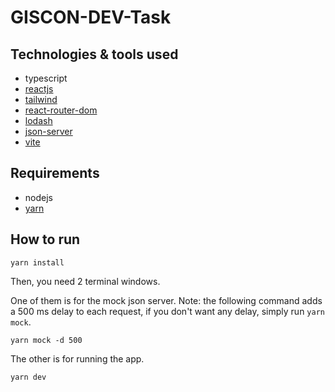 # GISCON-DEV-Task
## Technologies & tools used
- typescript
- [reactjs](https://react.dev/)
- [tailwind](https://tailwindcss.com/)
- [react-router-dom](https://reactrouter.com/)
- [lodash](https://lodash.com/)
- [json-server](https://github.com/typicode/json-server)
- [vite](https://vitejs.dev/)

## Requirements
- nodejs
- [yarn](https://yarnpkg.com/getting-started/install)
## How to run
```
yarn install
```
Then, you need 2 terminal windows.

One of them is for the mock json server. Note: the following command adds a 500 ms delay to each request, if you don't want any delay, simply run ```yarn mock```.
```
yarn mock -d 500
```
The other is for running the app.
```
yarn dev
```
